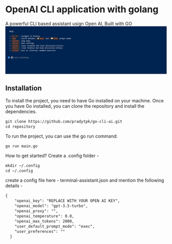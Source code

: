 # OpenAI CLI application with golang
A powerful CLI based assistant usign Open AI, Built with GO
![alt text](image.png)

## Installation

To install the project, you need to have Go installed on your machine. Once you have Go installed, you can clone the repository and install the dependencies.
```
git clone https://github.com/pradytpk/go-cli-ai.git
cd repository
```

To run the project, you can use the go run command:
```
go run main.go
```
How to get started?
Create a .config folder -
```
mkdir ~/.config
cd ~/.config
```
create a config file here - terminal-assistant.json and mention the following details -
```
{
    "openai_key": "REPLACE WITH YOUR OPEN AI KEY",      
    "openai_model": "gpt-3.5-turbo",   
    "openai_proxy": "",               
    "openai_temperature": 0.0,        
    "openai_max_tokens": 2000,         
    "user_default_prompt_mode": "exec",
    "user_preferences": ""             
  }
  ```
